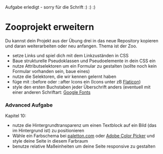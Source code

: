 ﻿Aufgabe erledigt - sorry für die Schrift :) :) :)

# Zooprojekt erweitern

Du kannst dein Projekt aus der Übung drei in das neue Repository kopieren und daran weiterarbeiten oder neu anfangen. 
Thema ist der Zoo.

- setze Links und spiel dich mit dem Linkzuständen in CSS
- Baue strukturelle Pseudoklassen und Pseudoelemente in dein CSS ein
- nutze Attributselektoren um ein Formular zu gestalten (sollte noch kein Formular vorhanden sein, baue eines)
- nutze die Selektoren, die wir kennen gelernt haben
- füge mit ::before oder ::after Icons ein (Icons unter zB <a href="https://www.flaticon.com/" target="_blank">Flaticon</a>)
- style den ersten Buchstaben jeder Überschrift anders (eventuell mit einer anderen Schriftart: <a href="https://fonts.google.com/" target="_blank">Google Fonts</a>

### Advanced Aufgabe
Kapitel 10:
- nutze die Hintergrundtransparenz um einen Textblock auf ein Bild (das im Hintergrund ist) zu positionieren
- Wähle ein Farbschema bei <a href="http://paletton.com" target="_blank">paletton.com</a> oder <a href="https://color.adobe.com">Adobe Color Picker</a> und style deine Seite in diesem Farbraum
- benutze relative Maßeinheiten um deine Seite responsive zu gestalten
